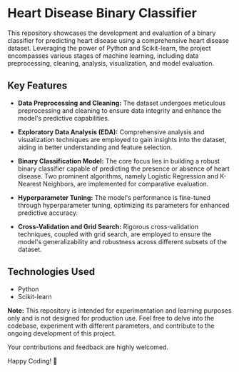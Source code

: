 # Heart Disease Binary Classifier

This repository showcases the development and evaluation of a binary classifier for predicting heart disease using a comprehensive heart disease dataset. Leveraging the power of Python and Scikit-learn, the project encompasses various stages of machine learning, including data preprocessing, cleaning, analysis, visualization, and model evaluation.

## Key Features

- **Data Preprocessing and Cleaning:** The dataset undergoes meticulous preprocessing and cleaning to ensure data integrity and enhance the model's predictive capabilities.

- **Exploratory Data Analysis (EDA):** Comprehensive analysis and visualization techniques are employed to gain insights into the dataset, aiding in better understanding and feature selection.

- **Binary Classification Model:** The core focus lies in building a robust binary classifier capable of predicting the presence or absence of heart disease. Two prominent algorithms, namely Logistic Regression and K-Nearest Neighbors, are implemented for comparative evaluation.

- **Hyperparameter Tuning:** The model's performance is fine-tuned through hyperparameter tuning, optimizing its parameters for enhanced predictive accuracy.

- **Cross-Validation and Grid Search:** Rigorous cross-validation techniques, coupled with grid search, are employed to ensure the model's generalizability and robustness across different subsets of the dataset.

## Technologies Used

- Python
- Scikit-learn

**Note:** This repository is intended for experimentation and learning purposes only and is not designed for production use. Feel free to delve into the codebase, experiment with different parameters, and contribute to the ongoing development of this project.

Your contributions and feedback are highly welcomed.

Happy Coding! 🚀
